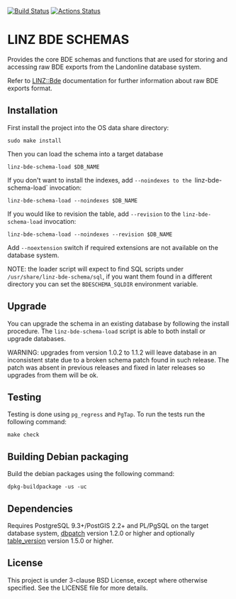 [![Build Status](https://secure.travis-ci.org/linz/linz-bde-schema.svg)](http://travis-ci.org/linz/linz-bde-schema)
[![Actions Status](https://github.com/linz/linz-bde-schema/workflows/test/badge.svg?branch=master)](https://github.com/linz/linz-bde-schema/actions)

LINZ BDE SCHEMAS
================

Provides the core BDE schemas and functions that are used for storing
and accessing raw BDE exports from the Landonline database system.

Refer to [LINZ::Bde](https://github.com/linz/linz_bde_perl)
documentation for further information about raw BDE exports format.

Installation
------------

First install the project into the OS data share directory:

```shell
sudo make install
```

Then you can load the schema into a target database

```shell
linz-bde-schema-load $DB_NAME
```

If you don't want to install the indexes, add `--noindexes
to the `linz-bde-schema-load` invocation:

```shell
linz-bde-schema-load --noindexes $DB_NAME
```

If you would like to revision the table, add `--revision`
to the `linz-bde-schema-load` invocation:

```shell
linz-bde-schema-load --noindexes --revision $DB_NAME
```

Add `--noextension` switch if required extensions are
not available on the database system.

NOTE: the loader script will expect to find SQL scripts
      under `/usr/share/linz-bde-schema/sql`, if you want
      them found in a different directory you can set the
      ``BDESCHEMA_SQLDIR`` environment variable.


Upgrade
-------

You can upgrade the schema in an existing database by following
the install procedure. The `linz-bde-schema-load` script is able
to both install or upgrade databases.

WARNING: upgrades from version 1.0.2 to 1.1.2 will leave database
         in an inconsistent state due to a broken schema patch
         found in such release. The patch was absent in previous
         releases and fixed in later releases so upgrades from
         them will be ok.

Testing
-------

Testing is done using `pg_regress` and `PgTap`.
To run the tests run the following command:

```shell
make check
```

Building Debian packaging
--------------------------

Build the debian packages using the following command:

```shell
dpkg-buildpackage -us -uc
```

Dependencies
------------

Requires PostgreSQL 9.3+/PostGIS 2.2+ and PL/PgSQL
on the target database system,
[dbpatch](https://github.com/linz/postgresql-dbpatch)
version 1.2.0 or higher and optionally
[table_version](https://github.com/linz/postgresql-tableversion)
version 1.5.0 or higher.

License
---------------------
This project is under 3-clause BSD License, except where otherwise specified.
See the LICENSE file for more details.
